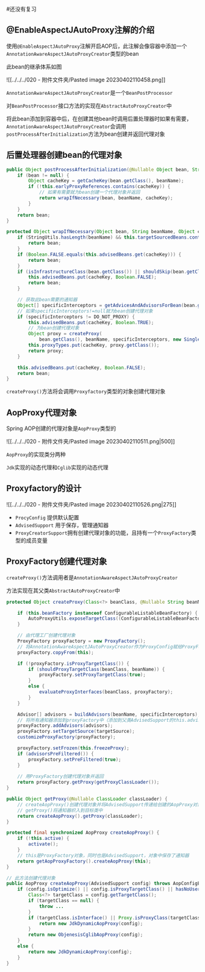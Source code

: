 #还没有复习 

## @EnableAspectJAutoProxy注解的介绍



使用`@EnableAspectJAutoProxy`注解开启AOP后，此注解会像容器中添加一个`AnnotationAwareAspectJAutoProxyCreator`类型的bean

此bean的继承体系如图

![[../../../020 - 附件文件夹/Pasted image 20230402110458.png]]

`AnnotationAwareAspectJAutoProxyCreator`是一个`BeanPostProcessor`

对`BeanPostProcessor`接口方法的实现在`AbstractAutoProxyCreator`中

将此bean添加到容器中后，在创建其他bean时调用后置处理器时如果有需要，`AnnotationAwareAspectJAutoProxyCreator`会调用`postProcessAfterInitialization`方法为bean创建并返回代理对象



## 后置处理器创建bean的代理对象


```java
public Object postProcessAfterInitialization(@Nullable Object bean, String beanName) throws BeansException {
    if (bean != null) {
        Object cacheKey = getCacheKey(bean.getClass(), beanName);
        if (!this.earlyProxyReferences.contains(cacheKey)) {
            // 如果有需要就为bean创建一个代理对象并返回
            return wrapIfNecessary(bean, beanName, cacheKey);
        }
    }
    return bean;
}
```


```java
protected Object wrapIfNecessary(Object bean, String beanName, Object cacheKey) {
    if (StringUtils.hasLength(beanName) && this.targetSourcedBeans.contains(beanName)) {
        return bean;
    }
    if (Boolean.FALSE.equals(this.advisedBeans.get(cacheKey))) {
        return bean;
    }
    if (isInfrastructureClass(bean.getClass()) || shouldSkip(bean.getClass(), beanName)) {
        this.advisedBeans.put(cacheKey, Boolean.FALSE);
        return bean;
    }

    // 获取此bean需要的通知器
    Object[] specificInterceptors = getAdvicesAndAdvisorsForBean(bean.getClass(), beanName, null);
    // 如果specificInterceptors!=null就为bean创建代理对象
    if (specificInterceptors != DO_NOT_PROXY) {
        this.advisedBeans.put(cacheKey, Boolean.TRUE);
        // 为bean创建代理对象
        Object proxy = createProxy(
            bean.getClass(), beanName, specificInterceptors, new SingletonTargetSource(bean));
        this.proxyTypes.put(cacheKey, proxy.getClass());
        return proxy;
    }

    this.advisedBeans.put(cacheKey, Boolean.FALSE);
    return bean;
}
```



`createProxy()`方法将会调用`Proxyfactory`类型的对象创建代理对象



## AopProxy代理对象

Spring AOP创建的代理对象是`AopProxy`类型的

![[../../../020 - 附件文件夹/Pasted image 20230402110511.png|500]]

`AopProxy`的实现类分两种

`Jdk`实现的动态代理和`Cglib`实现的动态代理


## Proxyfactory的设计

![[../../../020 - 附件文件夹/Pasted image 20230402110526.png|275]]

- `ProcyConfig` 提供默认配置
- `AdvisedSupport` 用于保存，管理通知器
- `ProxyCreatorSupport`拥有创建代理对象的功能，且持有一个`ProxyFactory`类型的成员变量


## ProxyFactory创建代理对象

`createProxy()`方法调用者是`AnnotationAwareAspectJAutoProxyCreator`

方法实现在其父类`AbstractAutoProxyCreator`中

```java
protected Object createProxy(Class<?> beanClass, @Nullable String beanName, @Nullable Object[] specificInterceptors, TargetSource targetSource) {

    if (this.beanFactory instanceof ConfigurableListableBeanFactory) {
        AutoProxyUtils.exposeTargetClass((ConfigurableListableBeanFactory) this.beanFactory, beanName, beanClass);
    }

    // 由代理工厂创建代理对象
    ProxyFactory proxyFactory = new ProxyFactory();
    // 将AnnotationAwareAspectJAutoProxyCreator作为ProxyConfig赋给ProxyFactory做配置
    proxyFactory.copyFrom(this);

    if (!proxyFactory.isProxyTargetClass()) {
        if (shouldProxyTargetClass(beanClass, beanName)) {
            proxyFactory.setProxyTargetClass(true);
        }
        else {
            evaluateProxyInterfaces(beanClass, proxyFactory);
        }
    }

    Advisor[] advisors = buildAdvisors(beanName, specificInterceptors);
    // 将所有通知器添加到proxyFactory中（添加到父类AdvisedSupport的this.advisors变量中）
    proxyFactory.addAdvisors(advisors);
    proxyFactory.setTargetSource(targetSource);
    customizeProxyFactory(proxyFactory);

    proxyFactory.setFrozen(this.freezeProxy);
    if (advisorsPreFiltered()) {
        proxyFactory.setPreFiltered(true);
    }
	
    // 用ProxyFactory创建代理对象并返回
    return proxyFactory.getProxy(getProxyClassLoader());
}
```


```java
public Object getProxy(@Nullable ClassLoader classLoader) {
    // createAopProxy()创建代理对象并将AdvisedSupport传递给创建的AopProxy对象
    // getProxy()将通知器织入到目标类中
    return createAopProxy().getProxy(classLoader);
}

protected final synchronized AopProxy createAopProxy() {
    if (!this.active) {
        activate();
    }
    // this是ProxyFactory对象，同时也是AdvisedSupport，对象中保存了通知器
    return getAopProxyFactory().createAopProxy(this);
}

// 此方法创建代理对象
public AopProxy createAopProxy(AdvisedSupport config) throws AopConfigException {
    if (config.isOptimize() || config.isProxyTargetClass() || hasNoUserSuppliedProxyInterfaces(config)) {
        Class<?> targetClass = config.getTargetClass();
        if (targetClass == null) {
            throw ...
        }
        if (targetClass.isInterface() || Proxy.isProxyClass(targetClass)) {
            return new JdkDynamicAopProxy(config);
        }
        return new ObjenesisCglibAopProxy(config);
    }
    else {
        return new JdkDynamicAopProxy(config);
    }
}
```



